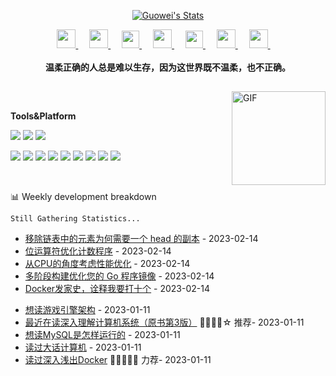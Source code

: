 <p align="center">
  <a href="http://gongguowei.com/" class="rich-diff-level-one">
    <img src="https://count.getloli.com/get/@guowei-gong.readme" alt="Guowei's Stats" >
  </a>
</p>


<p align="center">
  <a href="https://github.com/guowei-gong/guowei-gong/blob/main/0EBF84432918684C55BCC3F7407352A6.png" target="_blank" alt="QQ" title="QQ">
    <img src="https://img-blog.csdnimg.cn/66ee6d055d304638a17a18e4b682916f.png#pic_center" width="30px"/>
  </a>
  &emsp;
  <a href="https://juejin.cn/user/571401779807175" target="_blank" alt="Juejin" title="Juejin">
    <img src="https://img-blog.csdnimg.cn/2aa85aa5784449809f2cbe16d86b9f4f.png#pic_center" width="30px"/>
  </a>
  &emsp;
  <a href="https://www.zhihu.com/people/shagua48" target="_blank" alt="Zhihu" title="Zhihu">
    <img src="https://img.icons8.com/material-two-tone/50/000000/zhihu.png" width="28px"/>
  </a>
  &emsp;
  <a href="https://space.bilibili.com/383069888" target="_blank" alt="Bilibili" title="Bilibili">
    <img src="https://user-images.githubusercontent.com/29084184/166415345-91925d37-c66f-448f-8d75-c8355fe0b692.png" width="30px"/>
  </a>
  &emsp;
  <a href= "https://leetcode.cn/u/guowei01/" target="_blank" alt="leetcode" title="leetcode">
    <img src="https://img-blog.csdnimg.cn/8d9caea0ab894a0fa1e9ab424f770cf6.png#pic_center" width="28px"/>
  </a>
  &emsp;
  <a href="https://music.163.com/#/user/home?id=1324882588" target="_blank" alt="CloudMusic" title="CloudMusic">
    <img src="https://img-blog.csdnimg.cn/88555f6585ca4f76bbde1dc665a3bc87.png#pic_center" width="30px"/>
  </a>
  &emsp;
  <a href="https://gongguowei.com" target="_blank" alt="blog" title="blog">
    <img src="https://img-blog.csdnimg.cn/f0347769f9704a1ea3c21dff7357ad75.png#pic_center" width="30px"/>
  </a>
  &emsp;
  <br><br>
  <strong>温柔正确的人总是难以生存，因为这世界既不温柔，也不正确。</strong>
</p>

<h2></h2>

<img align="right" alt="GIF" src="https://img-blog.csdnimg.cn/eb44555f29fe4621a0f9d4df7b016998.gif#pic_center" height="150" width="150"> &nbsp;&nbsp;&nbsp;&nbsp;

**Tools&Platform**

[![](https://img.shields.io/badge/macOS-Catalina-d0d1d4?style=flat-square&logo=Apple)](<[https://](https://www.apple.com/macos/catalina/)>)
[![](https://img.shields.io/badge/Ubuntu-20.04%20LTS-E95420?style=flat-square&logo=Ubuntu)](https://ubuntu.com/)
[![](https://img.shields.io/badge/Goland-2023.1-black?style=flat-square&logo=GoLand)](https://code.visualstudio.com/)

[![](https://img.shields.io/badge/-Go-00ADD8?style=flat-square&logo=go&logoColor=ffffff)](https://golang.org/)
[![](https://img.shields.io/badge/-etcd-419EDA?style=flat-square&logo=etcd&logoColor=ffffff)](https://kubernetes.io/)
[![](https://img.shields.io/badge/-Redis-DC382D?style=flat-square&logo=Redis&logoColor=ffffff)](https://kubernetes.io/)
[![](https://img.shields.io/badge/-Nginx-269539?style=flat-square&logo=Nginx&logoColor=ffffff)](https://nginx.org/)
[![](https://img.shields.io/badge/-MySQL-4479A1?style=flat-square&logo=MySQL&logoColor=ffffff)](https://kubernetes.io/)
[![](https://img.shields.io/badge/-Docker-2496ED?style=flat-square&logo=Docker&logoColor=ffffff)](https://www.docker.com/)
[![](https://img.shields.io/badge/-MongoDB-47A248?style=flat-square&logo=MongoDB&logoColor=ffffff)](https://kubernetes.io/)
[![](https://img.shields.io/badge/-Kubernetes-326CE5?style=flat-square&logo=Kubernetes&logoColor=ffffff)](https://kubernetes.io/)
[![](https://img.shields.io/badge/-ElasticSearch-005571?style=flat-square&logo=elasticsearch&logoColor=ffffff)](https://reactjs.org/)

    
<br>

 <!-- waka-box start -->
📊 Weekly development breakdown
```text
Still Gathering Statistics...
```
<!-- Powered by https://github.com/YouEclipse/waka-box-go . -->
<!-- waka-box end -->

<!-- START_SECTION:blog -->
* <a href='https://gongguowei.com/posts/algorithm/移除链表中的元素为何需要一个 head 的副本' target='_blank'>移除链表中的元素为何需要一个 head 的副本</a> - 2023-02-14
* <a href='https://gongguowei.com/posts/algorithm/统计一致字符串的数目' target='_blank'>位运算符优化计数程序</a> - 2023-02-14
* <a href='https://gongguowei.com/posts/computer_architecture/对性能的理解' target='_blank'>从CPU的角度考虑性能优化</a> - 2023-02-14
* <a href='https://gongguowei.com/posts/docker/5分钟内容器化您的Go程序' target='_blank'>多阶段构建优化您的 Go 程序镜像</a> - 2023-02-14
* <a href='https://gongguowei.com/posts/docker/Docker发家史，诠释我要打十个' target='_blank'>Docker发家史，诠释我要打十个</a> - 2023-02-14
<!-- END_SECTION:blog -->

<!-- START_SECTION:douban -->
* <a href='https://book.douban.com/subject/25815142/' target='_blank'>想读游戏引擎架构</a> - 2023-01-11
* <a href='https://book.douban.com/subject/26912767/' target='_blank'>最近在读深入理解计算机系统（原书第3版）</a> 🌟🌟🌟🌟☆ 推荐- 2023-01-11
* <a href='https://book.douban.com/subject/35231266/' target='_blank'>想读MySQL是怎样运行的</a> - 2023-01-11
* <a href='https://book.douban.com/subject/33408234/' target='_blank'>读过大话计算机</a> - 2023-01-11
* <a href='https://book.douban.com/subject/30486354/' target='_blank'>读过深入浅出Docker</a> 🌟🌟🌟🌟🌟 力荐- 2023-01-11
<!-- END_SECTION:douban -->
